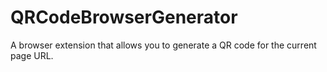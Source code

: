 # QRCodeBrowserGenerator
A browser extension that allows you to generate a QR code for the current page URL.
